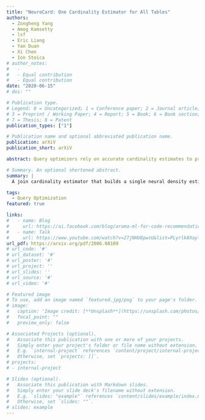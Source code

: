```yaml
---
title: "NeuroCard: One Cardinality Estimator for All Tables"
authors:
  - Zongheng Yang
  - Amog Kamsetty
  - lsf
  - Eric Liang
  - Yan Duan
  - Xi Chen
  - Ion Stoica
# author_notes:
#   -
#   - Equal contribution
#   - Equal contribution
date: "2020-06-15"
# doi: ""

# Publication type.
# Legend: 0 = Uncategorized; 1 = Conference paper; 2 = Journal article;
# 3 = Preprint / Working Paper; 4 = Report; 5 = Book; 6 = Book section;
# 7 = Thesis; 8 = Patent
publication_types: ["1"]

# Publication name and optional abbreviated publication name.
publication: arXiV
publication_short: arXiV

abstract: Query optimizers rely on accurate cardinality estimates to produce good execution plans. Despite decades of research, existing cardinality estimators are inaccurate for complex queries, due to making lossy modeling assumptions and not capturing inter-table correlations. In this work, we show that it is possible to learn the correlations across all tables in a database without any independence assumptions. We present NeuroCard, a join cardinality estimator that builds a single neural density estimator over an entire database. Leveraging join sampling and modern deep autoregressive models, NeuroCard makes no inter-table or inter-column independence assumptions in its probabilistic modeling. NeuroCard achieves orders of magnitude higher accuracy than the best prior methods (a new state-of-the-art result of 8.5× maximum error on JOB-light), scales to dozens of tables, while being compact in space (several MBs) and efficient to construct or update (seconds to minutes).

# Summary. An optional shortened abstract.
summary: |
  A join cardinality estimator that builds a single neural density estimator over an entire database.

tags:
  - Query Optimization
featured: true

links:
#   - name: Blog
#     url: https://ai.facebook.com/blog/aroma-ml-for-code-recommendation/
#   - name: Talk
#     url: https://www.youtube.com/watch?v=27jNHU8pwsU&list=PLyrlk8Xaylp6enzqOraP0sSd5HzVq3DZ5&index=46
url_pdf: https://arxiv.org/pdf/2006.08109
# url_code: '#'
# url_dataset: '#'
# url_poster: '#'
# url_project: ''
# url_slides: ''
# url_source: '#'
# url_video: '#'

# Featured image
# To use, add an image named `featured.jpg/png` to your page's folder.
# image:
#   caption: 'Image credit: [**Unsplash**](https://unsplash.com/photos/pLCdAaMFLTE)'
#   focal_point: ""
#   preview_only: false

# Associated Projects (optional).
#   Associate this publication with one or more of your projects.
#   Simply enter your project's folder or file name without extension.
#   E.g. `internal-project` references `content/project/internal-project/index.md`.
#   Otherwise, set `projects: []`.
# projects:
# - internal-project

# Slides (optional).
#   Associate this publication with Markdown slides.
#   Simply enter your slide deck's filename without extension.
#   E.g. `slides: "example"` references `content/slides/example/index.md`.
#   Otherwise, set `slides: ""`.
# slides: example
---
```

